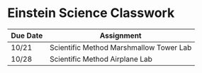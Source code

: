 # Einstein Science Classwork

| Due Date | Assignment |
|----------|------------|
| 10/21| Scientific Method Marshmallow Tower Lab |
| 10/28 | Scientific Method Airplane Lab |
